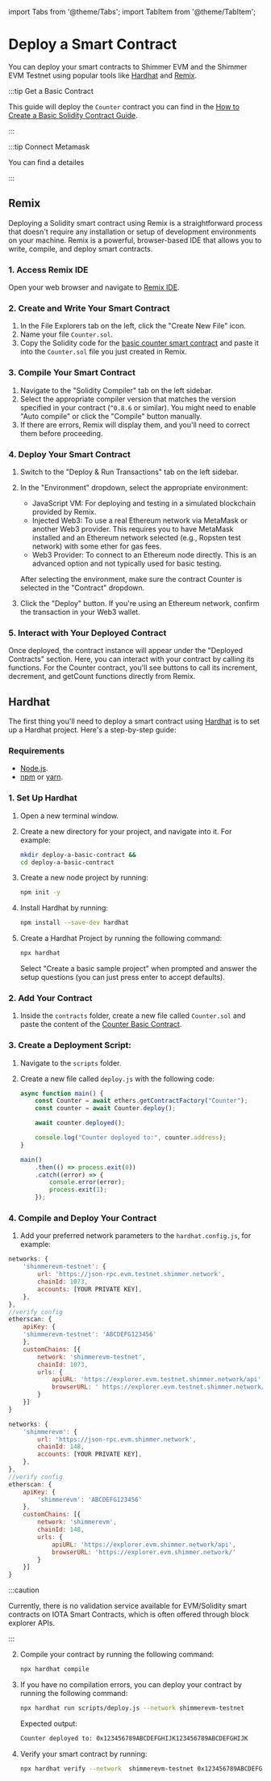 import Tabs from '@theme/Tabs';
import TabItem from '@theme/TabItem';

# Deploy a Smart Contract

You can deploy your smart contracts to Shimmer EVM and the Shimmer EVM Testnet using popular tools
like [Hardhat](#hardhat) and [Remix](#remix).

:::tip Get a Basic Contract

This guide will deploy the `Counter` contract you can find in
the [How to Create a Basic Solidity Contract Guide](create-a-basic-contract.md).

:::

:::tip Connect Metamask

You can find a detailes

:::

## Remix

Deploying a Solidity smart contract using Remix is a straightforward process that doesn't require any installation or
setup of development environments on your machine. Remix is a powerful, browser-based IDE that allows you to write,
compile, and deploy smart contracts.

### 1. Access Remix IDE

Open your web browser and navigate to [Remix IDE](https://remix.ethereum.org/).

### 2. Create and Write Your Smart Contract

1. In the File Explorers tab on the left, click the "Create New File" icon.
2. Name your file `Counter.sol`.
3. Copy the Solidity code for the [basic counter smart contract](create-a-basic-contract.md) and paste it into
   the `Counter.sol` file you just created in Remix.

### 3. Compile Your Smart Contract

1. Navigate to the "Solidity Compiler" tab on the left sidebar.
2. Select the appropriate compiler version that matches the version specified in your contract (`^0.8.6` or similar).
   You
   might need to enable "Auto compile" or click the "Compile" button manually.
3. If there are errors, Remix will display them, and you'll need to correct them before proceeding.

### 4. Deploy Your Smart Contract

1. Switch to the "Deploy & Run Transactions" tab on the left sidebar.
2. In the "Environment" dropdown, select the appropriate environment:
    * JavaScript VM: For deploying and testing in a simulated blockchain provided by Remix.
    * Injected Web3: To use a real Ethereum network via MetaMask or another Web3 provider. This requires you to have
      MetaMask
      installed and an Ethereum network selected (e.g., Ropsten test network) with some ether for gas fees.
    * Web3 Provider: To connect to an Ethereum node directly. This is an advanced option and not typically used for
      basic
      testing.

   After selecting the environment, make sure the contract Counter is selected in the "Contract" dropdown.
3. Click the "Deploy" button. If you're using an Ethereum network, confirm the transaction in your Web3 wallet.

### 5. Interact with Your Deployed Contract

Once deployed, the contract instance will appear under the "Deployed Contracts" section.
Here, you can interact with your contract by calling its functions. For the Counter contract, you'll see buttons to call
its increment, decrement, and getCount functions directly from Remix.

## Hardhat

The first thing you'll need to deploy a smart contract using [Hardhat](https://hardhat.org/) is to set up a Hardhat
project. Here's a step-by-step guide:

### Requirements

* [Node.js](https://nodejs.org/).
* [npm](https://www.npmjs.com/) or [yarn](https://yarnpkg.com/).

### 1. Set Up Hardhat

1. Open a new terminal window.
2. Create a new directory for your project, and navigate into it. For example:
   ```bash
   mkdir deploy-a-basic-contract &&
   cd deploy-a-basic-contract
   ```
3. Create a new node project by running:
   ```bash
   npm init -y
   ```
4. Install Hardhat by running:
   ```bash
   npm install --save-dev hardhat
   ```
5. Create a Hardhat Project by running the following command:
   ```bash
   npx hardhat
   ```

   Select "Create a basic sample project" when prompted and answer the setup questions (you can just press enter to
   accept defaults).

### 2. Add Your Contract

1. Inside the `contracts` folder, create a new file called  `Counter.sol` and paste the content of
   the [Counter Basic Contract](create-a-basic-contract.md).
 
### 3. Create a Deployment Script:

1. Navigate to the `scripts` folder.
2. Create a new file called `deploy.js` with the following code:

   ```javascript
   async function main() {
       const Counter = await ethers.getContractFactory("Counter");
       const counter = await Counter.deploy();
   
       await counter.deployed();
   
       console.log("Counter deployed to:", counter.address);
   }
   
   main()
       .then(() => process.exit(0))
       .catch((error) => {
           console.error(error);
           process.exit(1);
       });
   ```

### 4. Compile and Deploy Your Contract

1. Add your preferred network parameters to the `hardhat.config.js`, for example:

<Tabs>
<TabItem value='testnet' label='Public Testnet'>

```javascript
networks: {
    'shimmerevm-testnet': {
        url: 'https://json-rpc.evm.testnet.shimmer.network',
        chainId: 1073,
        accounts: [YOUR PRIVATE KEY],
    },
},
//verify config
etherscan: {
    apiKey: {
    'shimmerevm-testnet': 'ABCDEFG123456'
    },
    customChains: [{
        network: 'shimmerevm-testnet',
        chainId: 1073,
        urls: {
            apiURL: 'https://explorer.evm.testnet.shimmer.network/api',
            browserURL: ' https://explorer.evm.testnet.shimmer.network/'
        }
    }]
}
```

</TabItem>
<TabItem value='shimmerEVM' label='Shimmer EVM'>

```javascript
networks: {
    'shimmerevm': {
        url: 'https://json-rpc.evm.shimmer.network',
        chainId: 148,
        accounts: [YOUR PRIVATE KEY],
    },
},
//verify config
etherscan: {
    apiKey: {
        'shimmerevm': 'ABCDEFG123456'
    },
    customChains: [{
        network: 'shimmerevm',
        chainId: 148,
        urls: {
            apiURL: 'https://explorer.evm.shimmer.network/api',
            browserURL: 'https://explorer.evm.shimmer.network/'
        }
    }]
}
```

</TabItem>
</Tabs>

:::caution

Currently, there is no validation service available for EVM/Solidity smart contracts on IOTA Smart Contracts, which is
often offered through block explorer APIs.

:::

2. Compile your contract by running the following command:

   ```bash
   npx hardhat compile
   ```

3. If you have no compilation errors, you can deploy your contract by running the following command:
   
   ```bash
   npx hardhat run scripts/deploy.js --network shimmerevm-testnet
   ```

   Expected output:

   ```bash
   Counter deployed to: 0x123456789ABCDEFGHIJK123456789ABCDEFGHIJK
   ```
   
4. Verify your smart contract by running:
   
   ```bash
   npx hardhat verify --network  shimmerevm-testnet 0x123456789ABCDEFGHIJK123456789ABCDEFGHIJK
   ```